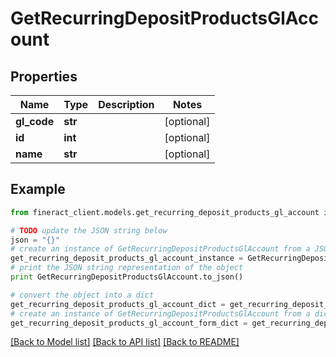 # GetRecurringDepositProductsGlAccount


## Properties

Name | Type | Description | Notes
------------ | ------------- | ------------- | -------------
**gl_code** | **str** |  | [optional] 
**id** | **int** |  | [optional] 
**name** | **str** |  | [optional] 

## Example

```python
from fineract_client.models.get_recurring_deposit_products_gl_account import GetRecurringDepositProductsGlAccount

# TODO update the JSON string below
json = "{}"
# create an instance of GetRecurringDepositProductsGlAccount from a JSON string
get_recurring_deposit_products_gl_account_instance = GetRecurringDepositProductsGlAccount.from_json(json)
# print the JSON string representation of the object
print GetRecurringDepositProductsGlAccount.to_json()

# convert the object into a dict
get_recurring_deposit_products_gl_account_dict = get_recurring_deposit_products_gl_account_instance.to_dict()
# create an instance of GetRecurringDepositProductsGlAccount from a dict
get_recurring_deposit_products_gl_account_form_dict = get_recurring_deposit_products_gl_account.from_dict(get_recurring_deposit_products_gl_account_dict)
```
[[Back to Model list]](../README.md#documentation-for-models) [[Back to API list]](../README.md#documentation-for-api-endpoints) [[Back to README]](../README.md)


